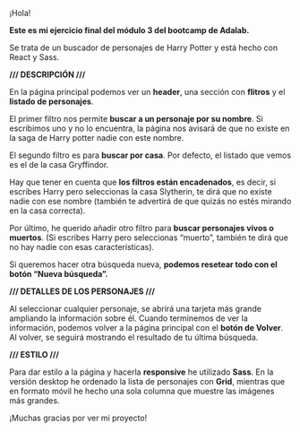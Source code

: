 
¡Hola!

<b>Este es mi ejercicio final del módulo 3 del bootcamp de Adalab.</b> 

Se trata de un buscador de personajes de Harry Potter y está hecho con React y Sass. 

<b>/// DESCRIPCIÓN ///</b>

En la página principal podemos ver un <b>header</b>, una sección con <b>flitros</b> y el <b>listado de personajes</b>. 

El primer filtro nos permite <b>buscar a un personaje por su nombre</b>. Si escribimos uno y no lo encuentra, la página nos avisará de que no existe en la saga de Harry potter nadie con este nombre. 

El segundo filtro es para <b>buscar por casa</b>. Por defecto, el listado que vemos es el de la casa Gryffindor. 

Hay que tener en cuenta que <b>los filtros están encadenados</b>, es decir, si escribes Harry pero seleccionas la casa Slytherin, te dirá que no existe nadie con ese nombre (también te advertirá de que quizás no estés mirando en la casa correcta). 

Por último, he querido añadir otro filtro para <b>buscar personajes vivos o muertos</b>. (Si escribes Harry pero seleccionas “muerto”, también te dirá que no hay nadie con esas características). 

Si queremos hacer otra búsqueda nueva, <b>podemos resetear todo con el botón “Nueva búsqueda”.</b>

<b>/// DETALLES DE LOS PERSONAJES ///</b>

Al seleccionar cualquier personaje, se abrirá una tarjeta más grande ampliando la información sobre él. Cuando terminemos de ver la información, podemos volver a la página principal con el <b>botón de Volver</b>. Al volver, se seguirá mostrando el resultado de tu última búsqueda.


<b>/// ESTILO ///</b>

Para dar estilo a la página y hacerla <b>responsive</b> he utilizado <b>Sass</b>. En la versión desktop he ordenado la lista de personajes con <b>Grid</b>, mientras que en formato móvil he hecho una sola columna que muestre las imágenes más grandes. 


¡Muchas gracias por ver mi proyecto!